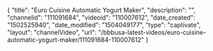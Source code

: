{
    "title": "Euro Cuisine Automatic Yogurt Maker",
    "description": "",
    "channelid": "111091684",
    "videoid": "110007612",
    "date_created": "1502525940",
    "date_modified": "1504049177",
    "type": "captivate",
    "layout": "channelVideo",
    "url": "\/bbbusa-latest-videos\/euro-cuisine-automatic-yogurt-maker\/111091684-110007612"
}